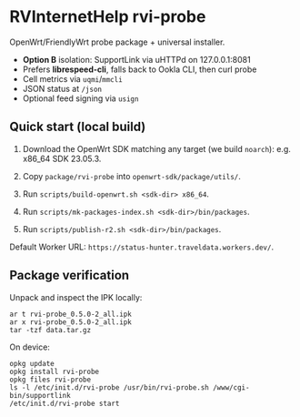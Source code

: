 # RVInternetHelp rvi-probe

OpenWrt/FriendlyWrt probe package + universal installer.

- **Option B** isolation: SupportLink via uHTTPd on 127.0.0.1:8081
- Prefers **librespeed-cli**, falls back to Ookla CLI, then curl probe
- Cell metrics via `uqmi`/`mmcli`
- JSON status at `/json`
- Optional feed signing via `usign`

## Quick start (local build)
1. Download the OpenWrt SDK matching any target (we build `noarch`): e.g. x86_64 SDK 23.05.3.

2. Copy `package/rvi-probe` into `openwrt-sdk/package/utils/`.

3. Run `scripts/build-openwrt.sh <sdk-dir> x86_64`.

4. Run `scripts/mk-packages-index.sh <sdk-dir>/bin/packages`.

5. Run `scripts/publish-r2.sh <sdk-dir>/bin/packages`.


Default Worker URL: `https://status-hunter.traveldata.workers.dev/`.

## Package verification

Unpack and inspect the IPK locally:

```
ar t rvi-probe_0.5.0-2_all.ipk
ar x rvi-probe_0.5.0-2_all.ipk
tar -tzf data.tar.gz
```

On device:

```
opkg update
opkg install rvi-probe
opkg files rvi-probe
ls -l /etc/init.d/rvi-probe /usr/bin/rvi-probe.sh /www/cgi-bin/supportlink
/etc/init.d/rvi-probe start
```
